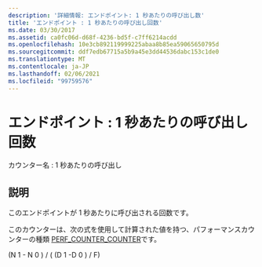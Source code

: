 ```yaml
---
description: '詳細情報: エンドポイント: 1 秒あたりの呼び出し数'
title: 'エンドポイント : 1 秒あたりの呼び出し回数'
ms.date: 03/30/2017
ms.assetid: ca0fc06d-d68f-4236-bd5f-c7ff6214acdd
ms.openlocfilehash: 10e3cb892119999225abaa8b85ea59065650795d
ms.sourcegitcommit: ddf7edb67715a5b9a45e3dd44536dabc153c1de0
ms.translationtype: MT
ms.contentlocale: ja-JP
ms.lasthandoff: 02/06/2021
ms.locfileid: "99759576"
---
```

# <a name="endpoint-calls-per-second"></a>エンドポイント : 1 秒あたりの呼び出し回数

カウンター名 : 1 秒あたりの呼び出し  
  
## <a name="description"></a>説明  

 このエンドポイントが 1 秒あたりに呼び出される回数です。  
  
 このカウンターは、次の式を使用して計算された値を持つ、パフォーマンスカウンターの種類 [PERF_COUNTER_COUNTER](/previous-versions/windows/it-pro/windows-server-2003/cc740048(v=ws.10))です。  
  
 (N 1 - N 0 ) / ( (D 1 -D 0 ) / F)
